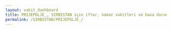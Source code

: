 ```yaml
---
layout: vakit_dashboard
title: PRIJEPOLJE_, SIRBISTAN için iftar, namaz vakitleri ve hava durumu - ilçe/eyalet seç
permalink: /SIRBISTAN/PRIJEPOLJE_/
---
```


<script type="text/javascript">
  var GLOBAL_COUNTRY = 'SIRBISTAN';
  var GLOBAL_CITY = 'PRIJEPOLJE_';
  var GLOBAL_STATE = '';
  var lat = 72;
  var lon = 21;
</script>
